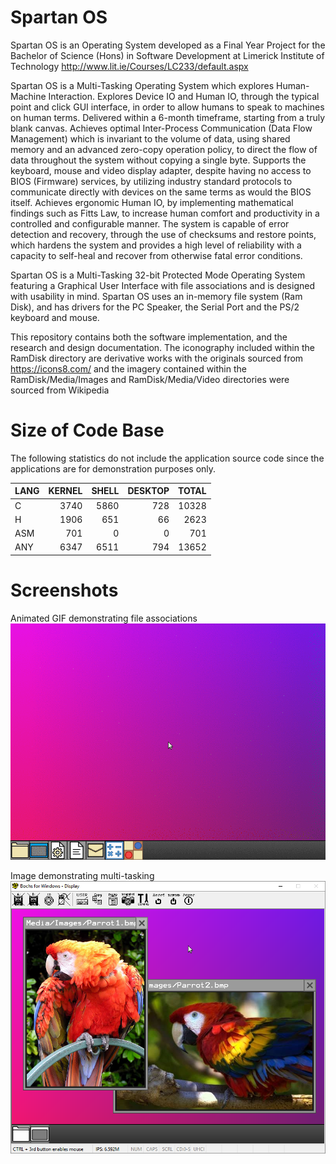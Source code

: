 # Spartan OS
Spartan OS is an Operating System developed as a Final Year Project for
the Bachelor of Science (Hons) in Software Development at Limerick Institute of Technology
    http://www.lit.ie/Courses/LC233/default.aspx

Spartan OS is a Multi-Tasking Operating System which explores Human-Machine Interaction.
Explores Device IO and Human IO, through the typical point and click GUI interface,
in order to allow humans to speak to machines on human terms.
Delivered within a 6-month timeframe, starting from a truly blank canvas. Achieves
optimal Inter-Process Communication (Data Flow Management) which is invariant to the
volume of data, using shared memory and an advanced zero-copy operation policy, to
direct the flow of data throughout the system without copying a single byte. Supports
the keyboard, mouse and video display adapter, despite having no access to BIOS (Firmware)
services, by utilizing industry standard protocols to communicate directly with devices
on the same terms as would the BIOS itself. Achieves ergonomic Human IO, by implementing
mathematical findings such as Fitts Law, to increase human comfort and productivity in a
controlled and configurable manner. The system is capable of error detection and recovery,
through the use of checksums and restore points, which hardens the system and provides
a high level of reliability with a capacity to self-heal and recover from otherwise
fatal error conditions.

Spartan OS is a Multi-Tasking 32-bit Protected Mode Operating System featuring
a Graphical User Interface with file associations and is designed with usability in mind.
Spartan OS uses an in-memory file system (Ram Disk), and has drivers for the PC Speaker,
the Serial Port and the PS/2 keyboard and mouse.

This repository contains both the software implementation, and the research and design documentation.
The iconography included within the RamDisk directory are derivative works with the originals
sourced from https://icons8.com/ and the imagery contained within the RamDisk/Media/Images
and RamDisk/Media/Video directories were sourced from Wikipedia

# Size of Code Base
The following statistics do not include the application source code
since the applications are for demonstration purposes only.

| LANG | KERNEL | SHELL | DESKTOP | TOTAL |
| :--- | ---: |  ---: | ---: | ---: |
| C    |   3740 |  5860 |     728 | 10328 |
| H    |   1906 |   651 |      66 |  2623 |
| ASM  |    701 |     0 |       0 |   701 |
| ANY  |   6347 |  6511 |     794 | 13652 |

# Screenshots  
Animated GIF demonstrating file associations
![Alt text](/ScreenShots/Spartan.gif?raw=true "Spartan")

Image demonstrating multi-tasking
![Alt text](/ScreenShots/12-image-viewer.png?raw=true "Image Viewer")
